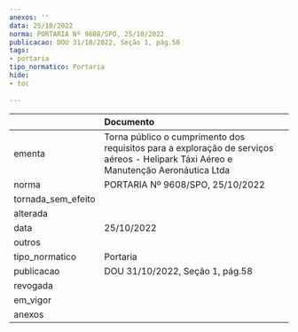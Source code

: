 ```yaml
---
anexos: ''
data: 25/10/2022
norma: PORTARIA Nº 9608/SPO, 25/10/2022
publicacao: DOU 31/10/2022, Seção 1, pág.58
tags:
- portaria
tipo_normatico: Portaria
hide: 
- toc 
 
---
```


|                    | Documento                                                                                                                           |
|:-------------------|:------------------------------------------------------------------------------------------------------------------------------------|
| ementa             | Torna público o cumprimento dos requisitos para a exploração de serviços aéreos - Helipark Táxi Aéreo e Manutenção Aeronáutica Ltda |
| norma              | PORTARIA Nº 9608/SPO, 25/10/2022                                                                                                    |
| tornada_sem_efeito |                                                                                                                                     |
| alterada           |                                                                                                                                     |
| data               | 25/10/2022                                                                                                                          |
| outros             |                                                                                                                                     |
| tipo_normatico     | Portaria                                                                                                                            |
| publicacao         | DOU 31/10/2022, Seção 1, pág.58                                                                                                     |
| revogada           |                                                                                                                                     |
| em_vigor           |                                                                                                                                     |
| anexos             |                                                                                                                                     |